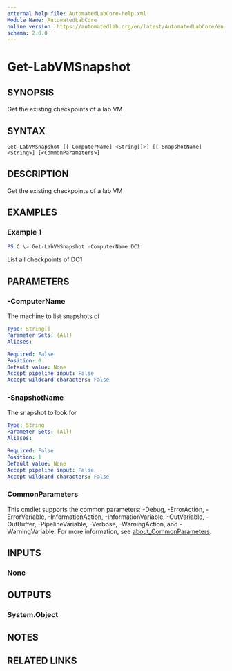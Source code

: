 ```yaml
---
external help file: AutomatedLabCore-help.xml
Module Name: AutomatedLabCore
online version: https://automatedlab.org/en/latest/AutomatedLabCore/en-us/Get-LabVMSnapshot
schema: 2.0.0
---
```


# Get-LabVMSnapshot

## SYNOPSIS
Get the existing checkpoints of a lab VM

## SYNTAX

```
Get-LabVMSnapshot [[-ComputerName] <String[]>] [[-SnapshotName] <String>] [<CommonParameters>]
```

## DESCRIPTION
Get the existing checkpoints of a lab VM

## EXAMPLES

### Example 1
```powershell
PS C:\> Get-LabVMSnapshot -ComputerName DC1
```

List all checkpoints of DC1

## PARAMETERS

### -ComputerName
The machine to list snapshots of

```yaml
Type: String[]
Parameter Sets: (All)
Aliases:

Required: False
Position: 0
Default value: None
Accept pipeline input: False
Accept wildcard characters: False
```

### -SnapshotName
The snapshot to look for

```yaml
Type: String
Parameter Sets: (All)
Aliases:

Required: False
Position: 1
Default value: None
Accept pipeline input: False
Accept wildcard characters: False
```

### CommonParameters
This cmdlet supports the common parameters: -Debug, -ErrorAction, -ErrorVariable, -InformationAction, -InformationVariable, -OutVariable, -OutBuffer, -PipelineVariable, -Verbose, -WarningAction, and -WarningVariable. For more information, see [about_CommonParameters](http://go.microsoft.com/fwlink/?LinkID=113216).

## INPUTS

### None
## OUTPUTS

### System.Object
## NOTES

## RELATED LINKS

